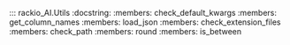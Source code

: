 ::: rackio_AI.Utils
    :docstring:
    :members: check_default_kwargs
    :members: get_column_names
    :members: load_json
    :members: check_extension_files
    :members: check_path
    :members: round
    :members: is_between